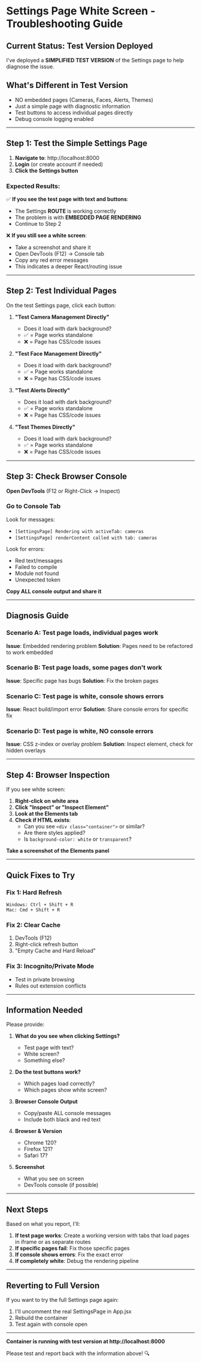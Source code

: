 # Settings Page White Screen - Troubleshooting Guide

## Current Status: Test Version Deployed

I've deployed a **SIMPLIFIED TEST VERSION** of the Settings page to help diagnose the issue.

## What's Different in Test Version
- NO embedded pages (Cameras, Faces, Alerts, Themes)
- Just a simple page with diagnostic information
- Test buttons to access individual pages directly
- Debug console logging enabled

---

## Step 1: Test the Simple Settings Page

1. **Navigate to**: http://localhost:8000
2. **Login** (or create account if needed)
3. **Click the Settings button**

### Expected Results:

✅ **If you see the test page with text and buttons**:
- The Settings **ROUTE** is working correctly
- The problem is with **EMBEDDED PAGE RENDERING**
- Continue to Step 2

❌ **If you still see a white screen**:
- Take a screenshot and share it
- Open DevTools (F12) → Console tab
- Copy any red error messages
- This indicates a deeper React/routing issue

---

## Step 2: Test Individual Pages

On the test Settings page, click each button:

1. **"Test Camera Management Directly"**
   - Does it load with dark background?
   - ✅ = Page works standalone
   - ❌ = Page has CSS/code issues

2. **"Test Face Management Directly"**
   - Does it load with dark background?
   - ✅ = Page works standalone
   - ❌ = Page has CSS/code issues

3. **"Test Alerts Directly"**
   - Does it load with dark background?
   - ✅ = Page works standalone
   - ❌ = Page has CSS/code issues

4. **"Test Themes Directly"**
   - Does it load with dark background?
   - ✅ = Page works standalone
   - ❌ = Page has CSS/code issues

---

## Step 3: Check Browser Console

**Open DevTools** (F12 or Right-Click → Inspect)

### Go to Console Tab

Look for messages:
- `[SettingsPage] Rendering with activeTab: cameras`
- `[SettingsPage] renderContent called with tab: cameras`

Look for errors:
- Red text/messages
- Failed to compile
- Module not found
- Unexpected token

**Copy ALL console output and share it**

---

## Diagnosis Guide

### Scenario A: Test page loads, individual pages work
**Issue**: Embedded rendering problem
**Solution**: Pages need to be refactored to work embedded

### Scenario B: Test page loads, some pages don't work
**Issue**: Specific page has bugs
**Solution**: Fix the broken pages

### Scenario C: Test page is white, console shows errors
**Issue**: React build/import error
**Solution**: Share console errors for specific fix

### Scenario D: Test page is white, NO console errors
**Issue**: CSS z-index or overlay problem
**Solution**: Inspect element, check for hidden overlays

---

## Step 4: Browser Inspection

If you see white screen:

1. **Right-click on white area**
2. **Click "Inspect" or "Inspect Element"**
3. **Look at the Elements tab**
4. **Check if HTML exists**:
   - Can you see `<div class="container">` or similar?
   - Are there styles applied?
   - Is `background-color: white` or `transparent`?

**Take a screenshot of the Elements panel**

---

## Quick Fixes to Try

### Fix 1: Hard Refresh
```
Windows: Ctrl + Shift + R
Mac: Cmd + Shift + R
```

### Fix 2: Clear Cache
1. DevTools (F12)
2. Right-click refresh button
3. "Empty Cache and Hard Reload"

### Fix 3: Incognito/Private Mode
- Test in private browsing
- Rules out extension conflicts

---

## Information Needed

Please provide:

1. **What do you see when clicking Settings?**
   - Test page with text?
   - White screen?
   - Something else?

2. **Do the test buttons work?**
   - Which pages load correctly?
   - Which pages show white screen?

3. **Browser Console Output**
   - Copy/paste ALL console messages
   - Include both black and red text

4. **Browser & Version**
   - Chrome 120?
   - Firefox 121?
   - Safari 17?

5. **Screenshot**
   - What you see on screen
   - DevTools console (if possible)

---

## Next Steps

Based on what you report, I'll:

1. **If test page works**: Create a working version with tabs that load pages in iframe or as separate routes
2. **If specific pages fail**: Fix those specific pages
3. **If console shows errors**: Fix the exact error
4. **If completely white**: Debug the rendering pipeline

---

## Reverting to Full Version

If you want to try the full Settings page again:

1. I'll uncomment the real SettingsPage in App.jsx
2. Rebuild the container
3. Test again with console open

---

**Container is running with test version at http://localhost:8000**

Please test and report back with the information above! 🔍
